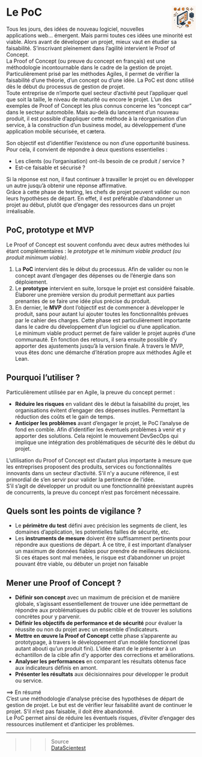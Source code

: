 # **Le PoC** <a href="../"> <img src="../../assets/atomicBi.png" alt="Business intelligence" align="right" height="64px"> </a>
Tous les jours, des idées de nouveau logiciel, nouvelles applications web… émergent. Mais parmi toutes ces idées une minorité est viable. Alors avant de développer un projet, mieux vaut en étudier sa faisabilité. S’inscrivant pleinement dans l’agilité intervient le Proof of Concept.  
La Proof of Concept (ou preuve du concept en français) est une méthodologie incontournable dans le cadre de la gestion de projet. Particulièrement prisé par les méthodes Agiles, il permet de vérifier la faisabilité d’une théorie, d’un concept ou d’une idée. La PoC est donc utilisé dès le début du processus de gestion de projet.  
Toute entreprise de n’importe quel secteur d’activité peut l’appliquer quel que soit la taille, le niveau de maturité ou encore le projet. L’un des exemples de Proof of Concept les plus connus concerne les “concept car” dans le secteur automobile. Mais au-delà du lancement d’un nouveau produit, il est possible d’appliquer cette méthode à la réorganisation d’un service, à la construction d’un business model, au développement d’une application mobile sécurisée, et cætera.  

Son objectif est d’identifier l’existence ou non d’une opportunité business. Pour cela, il convient de répondre à deux questions essentielles : 
* Les clients (ou l’organisation) ont-ils besoin de ce produit / service ? 
* Est-ce faisable et sécurisé ?

Si la réponse est non, il faut continuer à travailler le projet ou en développer un autre jusqu’à obtenir une réponse affirmative.  
Grâce à cette phase de testing, les chefs de projet peuvent valider ou non leurs hypothèses de départ. En effet, il est préférable d’abandonner un projet au début, plutôt que d’engager des ressources dans un projet irréalisable.
## **PoC, prototype et MVP**
Le Proof of Concept est souvent confondu avec deux autres méthodes lui étant complémentaires : le _prototype_ et le _minimum viable product (ou produit minimum viable)_.
1. La **PoC** intervient dès le début du processus. Afin de valider ou non le concept avant d’engager des dépenses ou de l’énergie dans son déploiement.
2. Le **prototype** intervient en suite, lorsque le projet est considéré faisable. Élaborer une première version du produit permettant aux parties prenantes de se faire une idée plus précise du produit.
3.  En dernier, le **MVP** dont l’objectif est de commencer à développer le produit, sans pour autant lui ajouter toutes les fonctionnalités prévues par le cahier des charges. Cette phase est particulièrement importante dans le cadre du développement d’un logiciel ou d’une application.  
Le minimum viable product permet de faire valider le projet auprès d’une communauté. En fonction des retours, il sera ensuite possible d’y apporter des ajustements jusqu’à la version finale. À travers le MVP, vous êtes donc une démarche d’itération propre aux méthodes Agile et Lean.
## **Pourquoi l’utiliser ?**
Particulièrement utilisée par en Agile, la preuve du concept permet :
* **Réduire les risques** en validant dès le début la faisabilité du projet, les organisations évitent d’engager des dépenses inutiles. Permettant la réduction des coûts et le gain de temps. 
* **Anticiper les problèmes** avant d’engager le projet, le PoC l’analyse de fond en comble. Afin d’identifier les éventuels problèmes à venir et y apporter des solutions. Cela rejoint le mouvement DevSecOps qui implique une intégration des problématiques de sécurité dès le début du projet.  

L’utilisation du Proof of Concept est d’autant plus importante à mesure que les entreprises proposent des produits, services ou fonctionnalités innovants dans un secteur d’activité. S’il n’y a aucune référence, il est primordial de s’en servir pour valider la pertinence de l’idée.  
S’il s’agit de développer un produit ou une fonctionnalité préexistant auprès de concurrents, la preuve du concept n’est pas forcément nécessaire.
## **Quels sont les points de vigilance ?**
* Le **périmètre du test** défini avec précision les segments de client, les domaines d’application, les potentielles failles de sécurité, etc.
* Les **instruments de mesure** doivent être suffisamment pertinents pour répondre aux questions de départ. À ce titre, il est important d’analyser un maximum de données fiables pour prendre de meilleures décisions.  
Si ces étapes sont mal menées, le risque est d’abandonner un projet pouvant être viable, ou débuter un projet non faisable
## **Mener une Proof of Concept ?**
* **Définir son concept** avec un maximum de précision et de manière globale, s’agissant essentiellement de trouver une idée permettant de répondre aux problématiques du public cible et de trouver les solutions concrètes pour y parvenir.
* **Définir les objectifs de performance et de sécurité** pour évaluer la réussite ou non du projet avec un ensemble d’indicateurs.
* **Mettre en œuvre la Proof of Concept** cette phase s’apparente au prototypage, à travers le développement d’un modèle fonctionnel (pas autant abouti qu’un produit fini). L’idée étant de le présenter à un échantillon de la cible afin d’y apporter des corrections et améliorations.
* **Analyser les performances** en comparant les résultats obtenus face aux indicateurs définis en amont.
* **Présenter les résultats** aux décisionnaires pour développer le produit ou service.

⟹ En résumé  
C’est une méthodologie d’analyse précise des hypothèses de départ de gestion de projet. 
Le but est de vérifier leur faisabilité avant de continuer le projet. S’il n’est pas faisable, il doit être abandonné.  
Le PoC permet ainsi de réduire les éventuels risques, d’éviter d’engager des ressources inutilement et d’anticiper les problèmes.
___
>>> Source  
[DataScientest](https://datascientest.com/proof-of-concept-tout-savoir)